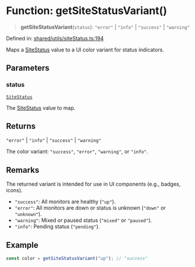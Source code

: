 # Function: getSiteStatusVariant()

> **getSiteStatusVariant**(`status`): `"error"` \| `"info"` \| `"success"` \| `"warning"`

Defined in: [shared/utils/siteStatus.ts:194](https://github.com/Nick2bad4u/Uptime-Watcher/blob/8a1973382d5fe14c52996ecda381894eb7ecd4a6/shared/utils/siteStatus.ts#L194)

Maps a [SiteStatus](../../../types/type-aliases/SiteStatus.md) value to a UI color variant for status indicators.

## Parameters

### status

[`SiteStatus`](../../../types/type-aliases/SiteStatus.md)

The [SiteStatus](../../../types/type-aliases/SiteStatus.md) value to map.

## Returns

`"error"` \| `"info"` \| `"success"` \| `"warning"`

The color variant: `"success"`, `"error"`, `"warning"`, or `"info"`.

## Remarks

The returned variant is intended for use in UI components (e.g., badges, icons).
- `"success"`: All monitors are healthy (`"up"`).
- `"error"`: All monitors are down or status is unknown (`"down"` or `"unknown"`).
- `"warning"`: Mixed or paused status (`"mixed"` or `"paused"`).
- `"info"`: Pending status (`"pending"`).

## Example

```typescript
const color = getSiteStatusVariant("up"); // "success"
```
